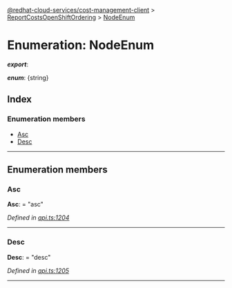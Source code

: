 [@redhat-cloud-services/cost-management-client](../README.md) > [ReportCostsOpenShiftOrdering](../modules/reportcostsopenshiftordering.md) > [NodeEnum](../enums/reportcostsopenshiftordering.nodeenum.md)

# Enumeration: NodeEnum

*__export__*: 

*__enum__*: {string}

## Index

### Enumeration members

* [Asc](reportcostsopenshiftordering.nodeenum.md#asc)
* [Desc](reportcostsopenshiftordering.nodeenum.md#desc)

---

## Enumeration members

<a id="asc"></a>

###  Asc

**Asc**:  = "asc"

*Defined in [api.ts:1204](https://github.com/RedHatInsights/javascript-clients/blob/master/packages/cost-management/api.ts#L1204)*

___
<a id="desc"></a>

###  Desc

**Desc**:  = "desc"

*Defined in [api.ts:1205](https://github.com/RedHatInsights/javascript-clients/blob/master/packages/cost-management/api.ts#L1205)*

___

